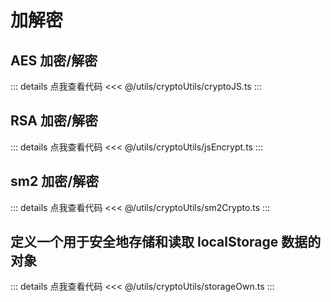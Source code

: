 # 加解密

## AES 加密/解密

::: details 点我查看代码
<<< @/utils/cryptoUtils/cryptoJS.ts
:::

## RSA 加密/解密

::: details 点我查看代码
<<< @/utils/cryptoUtils/jsEncrypt.ts
:::

## sm2 加密/解密

::: details 点我查看代码
<<< @/utils/cryptoUtils/sm2Crypto.ts
:::

## 定义一个用于安全地存储和读取 localStorage 数据的对象

::: details 点我查看代码
<<< @/utils/cryptoUtils/storageOwn.ts
:::

